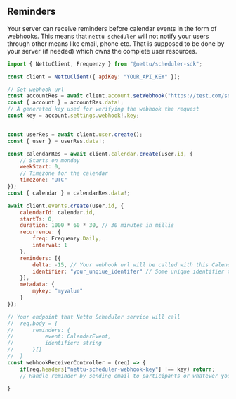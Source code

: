 ## Reminders

Your server can receive reminders before calendar events in the form of webhooks.
This means that `nettu scheduler` will not notify your users through other means like email,
phone etc. That is supposed to be done by your server (if needed) which owns the complete user resources.

```js
import { NettuClient, Frequenzy } from "@nettu/scheduler-sdk";

const client = NettuClient({ apiKey: "YOUR_API_KEY" });

// Set webhook url
const accountRes = await client.account.setWebhook("https://test.com/some_path");
const { account } = accountRes.data!;
// A generated key used for verifying the webhook the request
const key = account.settings.webhook!.key;


const userRes = await client.user.create();
const { user } = userRes.data!;

const calendarRes = await client.calendar.create(user.id, {
    // Starts on monday
    weekStart: 0,
    // Timezone for the calendar
    timezone: "UTC"
});
const { calendar } = calendarRes.data!;

await client.events.create(user.id, {
    calendarId: calendar.id,
    startTs: 0,
    duration: 1000 * 60 * 30, // 30 minutes in millis
    recurrence: {
        freq: Frequenzy.Daily,
        interval: 1
    },
    reminders: [{
        delta: -15, // Your webhook url will be called with this CalendarEvent 15 minutes before an occurence of this event
        identifier: "your_unqiue_identifer" // Some unique identifier that you will receive along with the webhook
    }],
    metadata: {
        mykey: "myvalue"
    }
});

// Your endpoint that Nettu Scheduler service will call
//  req.body = {
//      reminders: {
//          event: CalendarEvent,
//          identifier: string
//      }[]
//  }
const webhookReceiverController = (req) => {
    if(req.headers["nettu-scheduler-webhook-key"] !== key) return;
    // Handle reminder by sending email to participants or whatever your app needs to do

}

```
